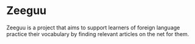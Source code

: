 # Zeeguu

Zeeguu is a project that aims to support learners of foreign language practice their vocabulary by finding relevant articles on the net for them.

